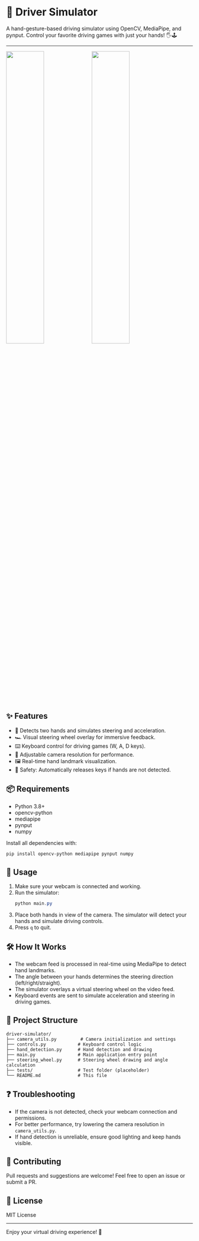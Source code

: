 # 🚗 Driver Simulator

A hand-gesture-based driving simulator using OpenCV, MediaPipe, and pynput. Control your favorite driving games with just your hands! 🖐️🕹️

---
<p float="left">
  <img src="https://github.com/LuizAlencar17/webcam-game-controller-v2/blob/images/1.gif" width="45%" />
  <img src="https://github.com/LuizAlencar17/webcam-game-controller-v2/blob/images/1.gif" width="45%" />
</p>

## ✨ Features
- 👐 Detects two hands and simulates steering and acceleration.
- 🏎️ Visual steering wheel overlay for immersive feedback.
- ⌨️ Keyboard control for driving games (W, A, D keys).
- 🎥 Adjustable camera resolution for performance.
- 🖼️ Real-time hand landmark visualization.
- 🛑 Safety: Automatically releases keys if hands are not detected.

## 📦 Requirements
- Python 3.8+
- opencv-python
- mediapipe
- pynput
- numpy

Install all dependencies with:
```powershell
pip install opencv-python mediapipe pynput numpy
```

## 🚀 Usage
1. Make sure your webcam is connected and working.
2. Run the simulator:
   ```powershell
   python main.py
   ```
3. Place both hands in view of the camera. The simulator will detect your hands and simulate driving controls.
4. Press `q` to quit.

## 🛠️ How It Works
- The webcam feed is processed in real-time using MediaPipe to detect hand landmarks.
- The angle between your hands determines the steering direction (left/right/straight).
- The simulator overlays a virtual steering wheel on the video feed.
- Keyboard events are sent to simulate acceleration and steering in driving games.

## 📝 Project Structure
```
driver-simulator/
├── camera_utils.py         # Camera initialization and settings
├── controls.py            # Keyboard control logic
├── hand_detection.py      # Hand detection and drawing
├── main.py                # Main application entry point
├── steering_wheel.py      # Steering wheel drawing and angle calculation
├── tests/                 # Test folder (placeholder)
└── README.md              # This file
```

## ❓ Troubleshooting
- If the camera is not detected, check your webcam connection and permissions.
- For better performance, try lowering the camera resolution in `camera_utils.py`.
- If hand detection is unreliable, ensure good lighting and keep hands visible.

## 🤝 Contributing
Pull requests and suggestions are welcome! Feel free to open an issue or submit a PR.

## 📄 License
MIT License

---

Enjoy your virtual driving experience! 🏁
